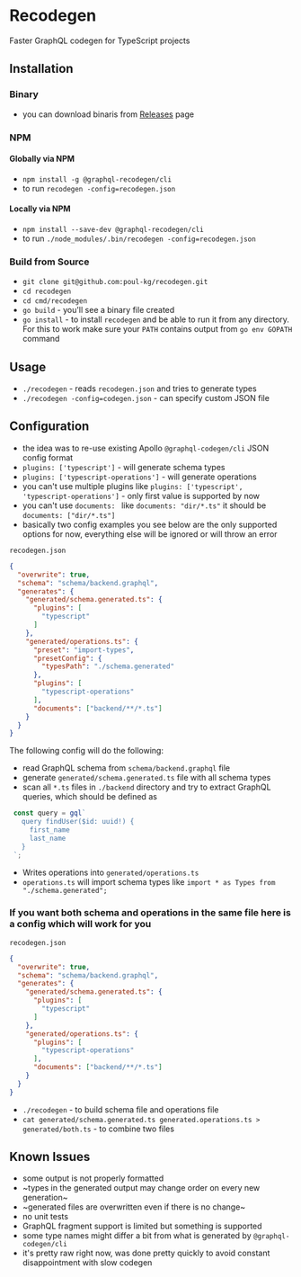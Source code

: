 # Recodegen
Faster GraphQL codegen for TypeScript projects

## Installation
### Binary
* you can download binaris from [Releases](https://github.com/poul-kg/recodegen/releases) page
### NPM
#### Globally via NPM
* `npm install -g @graphql-recodegen/cli`
* to run `recodegen -config=recodegen.json`
#### Locally via NPM
* `npm install --save-dev @graphql-recodegen/cli`
* to run `./node_modules/.bin/recodegen -config=recodegen.json`
### Build from Source
* `git clone git@github.com:poul-kg/recodegen.git`
* `cd recodegen`
* `cd cmd/recodegen`
* `go build` - you'll see a binary file created
* `go install` - to install `recodegen` and be able to run it from any directory. For this to work make sure your `PATH` contains output from `go env GOPATH` command

## Usage
* `./recodegen` - reads `recodegen.json` and tries to generate types
* `./recodegen -config=codegen.json` - can specify custom JSON file

## Configuration
* the idea was to re-use existing Apollo `@graphql-codegen/cli` JSON config format
* `plugins: ['typescript']` - will generate schema types
* `plugins: ['typescript-operations']` - will generate operations
* you can't use multiple plugins like `plugins: ['typescript', 'typescript-operations']` - only first value is supported by now
* you can't use `documents: ` like `documents: "dir/*.ts"` it should be `documents: ["dir/*.ts"]`
* basically two config examples you see below are the only supported options for now, everything else will be ignored or will throw an error

`recodegen.json`
```JSON
{
  "overwrite": true,
  "schema": "schema/backend.graphql",
  "generates": {
    "generated/schema.generated.ts": {
      "plugins": [
        "typescript"
      ]
    },
    "generated/operations.ts": {
      "preset": "import-types",
      "presetConfig": {
        "typesPath": "./schema.generated"
      },
      "plugins": [
        "typescript-operations"
      ],
      "documents": ["backend/**/*.ts"]
    }
  }
}
```

The following config will do the following:
* read GraphQL schema from `schema/backend.graphql` file
* generate `generated/schema.generated.ts` file with all schema types
* scan all `*.ts` files in `./backend` directory and try to extract GraphQL queries, which should be defined as

```TypeScript
 const query = gql`
   query findUser($id: uuid!) {
     first_name
     last_name
   }
 `;
```
* Writes operations into `generated/operations.ts`
* `operations.ts` will import schema types like `import * as Types from "./schema.generated";`
### If you want both schema and operations in the same file here is a config which will work for you

`recodegen.json`
```JSON
{
  "overwrite": true,
  "schema": "schema/backend.graphql",
  "generates": {
    "generated/schema.generated.ts": {
      "plugins": [
        "typescript"
      ]
    },
    "generated/operations.ts": {
      "plugins": [
        "typescript-operations"
      ],
      "documents": ["backend/**/*.ts"]
    }
  }
}
```
* `./recodegen` - to build schema file and operations file
* `cat generated/schema.generated.ts generated.operations.ts > generated/both.ts` - to combine two files

## Known Issues
* some output is not properly formatted
* ~types in the generated output may change order on every new generation~
* ~generated files are overwritten even if there is no change~
* no unit tests
* GraphQL fragment support is limited but something is supported
* some type names might differ a bit from what is generated by `@graphql-codegen/cli`
* it's pretty raw right now, was done pretty quickly to avoid constant disappointment with slow codegen